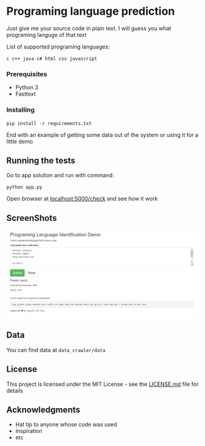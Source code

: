 # Programing language prediction

Just give me your source code in plain text. I will guess you what programing languge of that text

List of supported programing languages:
```text
c c++ java c# html css javascript
```

### Prerequisites

- Python 3
- Fasttext

### Installing

```
pip install -r requirements.txt
```


End with an example of getting some data out of the system or using it for a little demo

## Running the tests

Go to app solution and run with command:
```text
python app.py
```

Open browser at [localhost:5000/check](localhost:5000/check) and see how it work

## ScreenShots

![Giao diện chương trình](asserts/Screenshot_1.png)

## Data

You can find data at `data_crawler/data`

## License

This project is licensed under the MIT License - see the [LICENSE.md](LICENSE.md) file for details

## Acknowledgments

* Hat tip to anyone whose code was used
* Inspiration
* etc

